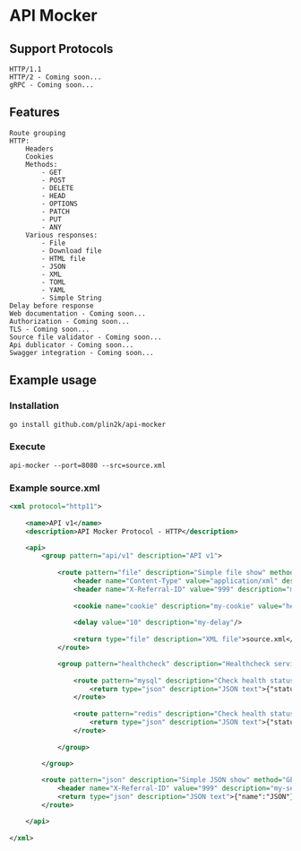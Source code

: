 # API Mocker

## Support Protocols
    HTTP/1.1
    HTTP/2 - Coming soon...
    gRPC - Coming soon...
    
## Features
    Route grouping
    HTTP:
        Headers
        Cookies
        Methods:
            - GET
            - POST
            - DELETE
            - HEAD
            - OPTIONS
            - PATCH
            - PUT
            - ANY
        Various responses:
            - File
            - Download file
            - HTML file
            - JSON
            - XML
            - TOML
            - YAML
            - Simple String
    Delay before response
    Web documentation - Coming soon...
    Authorization - Coming soon...
    TLS - Coming soon...
    Source file validator - Coming soon...
    Api dublicator - Coming soon...
    Swagger integration - Coming soon...

## Example usage

### Installation

[//]: # (    brew install api-mocker)

    go install github.com/plin2k/api-mocker

### Execute
    api-mocker --port=8080 --src=source.xml
    
### Example source.xml

```xml
<xml protocol="http11">
    
    <name>API v1</name>
    <description>API Mocker Protocol - HTTP</description>

    <api>
        <group pattern="api/v1" description="API v1">
            
            <route pattern="file" description="Simple file show" method="GET" status-code="200">
                <header name="Content-Type" value="application/xml" description="my-first-header"/>
                <header name="X-Referral-ID" value="999" description="my-second-header"/>
                
                <cookie name="cookie" description="my-cookie" value="hello world" max-age="3600" path="/" domain="example.com" secure="true" http-only="true"/>
                
                <delay value="10" description="my-delay"/>
                
                <return type="file" description="XML file">source.xml</return>
            </route>

            <group pattern="healthcheck" description="Healthcheck services">
                
                <route pattern="mysql" description="Check health status MySQL" method="ANY" status-code="200">
                    <return type="json" description="JSON text">{"status":"success"}</return>
                </route>
                
                <route pattern="redis" description="Check health status Redis" method="ANY" status-code="200">
                    <return type="json" description="JSON text">{"status":"success"}</return>
                </route>   
                
            </group>
            
        </group>

        <route pattern="json" description="Simple JSON show" method="GET" status-code="200">
            <header name="X-Referral-ID" value="999" description="my-second-header"/>
            <return type="json" description="JSON text">{"name":"JSON"}</return>
        </route>

    </api>
    
</xml>
```
    